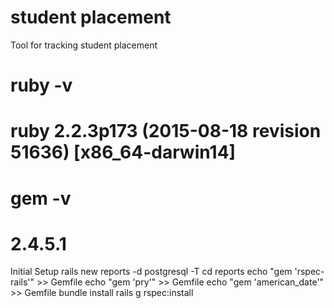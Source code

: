 # student placement
Tool for tracking student placement

# ruby -v
# ruby 2.2.3p173 (2015-08-18 revision 51636) [x86_64-darwin14]
# gem -v
# 2.4.5.1

Initial Setup
    rails new reports -d postgresql -T
    cd reports
    echo "gem 'rspec-rails'"   >> Gemfile
    echo "gem 'pry'"           >> Gemfile
    echo "gem 'american_date'" >> Gemfile
    bundle install
    rails g rspec:install
